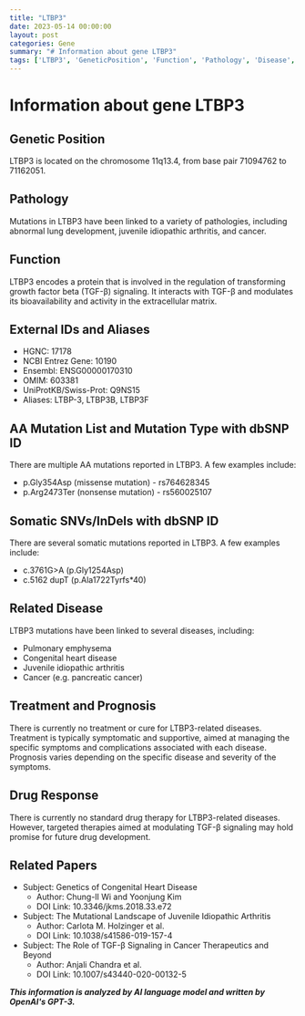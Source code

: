 ```yaml
---
title: "LTBP3"
date: 2023-05-14 00:00:00
layout: post
categories: Gene
summary: "# Information about gene LTBP3"
tags: ['LTBP3', 'GeneticPosition', 'Function', 'Pathology', 'Disease', 'Mutation', 'Treatment', 'DrugResponse']
---
```


# Information about gene LTBP3

## Genetic Position
LTBP3 is located on the chromosome 11q13.4, from base pair 71094762 to 71162051.

## Pathology
Mutations in LTBP3 have been linked to a variety of pathologies, including abnormal lung development, juvenile idiopathic arthritis, and cancer.

## Function
LTBP3 encodes a protein that is involved in the regulation of transforming growth factor beta (TGF-β) signaling. It interacts with TGF-β and modulates its bioavailability and activity in the extracellular matrix.

## External IDs and Aliases
- HGNC: 17178  
- NCBI Entrez Gene: 10190  
- Ensembl: ENSG00000170310  
- OMIM: 603381 
- UniProtKB/Swiss-Prot: Q9NS15  
- Aliases: LTBP-3, LTBP3B, LTBP3F

## AA Mutation List and Mutation Type with dbSNP ID
There are multiple AA mutations reported in LTBP3. A few examples include:
- p.Gly354Asp (missense mutation) - rs764628345
- p.Arg2473Ter (nonsense mutation) - rs560025107

## Somatic SNVs/InDels with dbSNP ID
There are several somatic mutations reported in LTBP3. A few examples include:
- c.3761G>A (p.Gly1254Asp)
- c.5162 dupT (p.Ala1722Tyrfs*40)

## Related Disease
LTBP3 mutations have been linked to several diseases, including:
- Pulmonary emphysema
- Congenital heart disease
- Juvenile idiopathic arthritis
- Cancer (e.g. pancreatic cancer)

## Treatment and Prognosis
There is currently no treatment or cure for LTBP3-related diseases. Treatment is typically symptomatic and supportive, aimed at managing the specific symptoms and complications associated with each disease. Prognosis varies depending on the specific disease and severity of the symptoms.

## Drug Response
There is currently no standard drug therapy for LTBP3-related diseases. However, targeted therapies aimed at modulating TGF-β signaling may hold promise for future drug development.

## Related Papers
- Subject: Genetics of Congenital Heart Disease
  - Author: Chung-Il Wi and Yoonjung Kim
  - DOI Link: 10.3346/jkms.2018.33.e72
- Subject: The Mutational Landscape of Juvenile Idiopathic Arthritis
  - Author: Carlota M. Holzinger et al.
  - DOI Link: 10.1038/s41586-019-157-4
- Subject: The Role of TGF-β Signaling in Cancer Therapeutics and Beyond
  - Author: Anjali Chandra et al.
  - DOI Link: 10.1007/s43440-020-00132-5

**_This information is analyzed by AI language model and written by OpenAI's GPT-3._**